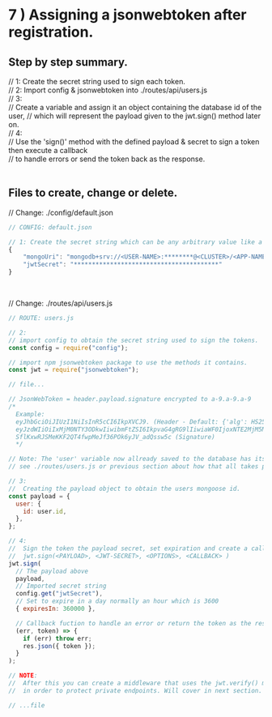 # 7 ) Assigning a jsonwebtoken after registration.

## Step by step summary.

// 1: Create the secret string used to sign each token. <br>
// 2: Import config & jsonwebtoken into ./routes/api/users.js <br>
// 3: <br>
//   Create a variable and assign it an object containing the database id of the user, 
//   which will represent the payload given to the jwt.sign() method later on. <br>
// 4: <br>
//   Use the 'sign()' method with the defined payload & secret to sign a token then execute a callback <br>
//   to handle errors or send the token back as the response. <br>
&nbsp;

## Files to create, change or delete.

// Change: ./config/default.json

```javascript
// CONFIG: default.json

// 1: Create the secret string which can be any arbitrary value like a password.
{
    "mongoUri": "mongodb+srv://<USER-NAME>:********@<CLUSTER>/<APP-NAME>?retryWrites=true"
    "jwtSecret": "****************************************"
}
```

&nbsp;

// Change: ./routes/api/users.js

```javascript
// ROUTE: users.js

// 2:
// import config to obtain the secret string used to sign the tokens.
const config = require("config");

// import npm jsonwebtoken package to use the methods it contains.
const jwt = require("jsonwebtoken");

// file...

// JsonWebToken = header.payload.signature encrypted to a-9.a-9.a-9
/* 
  Example: 
  eyJhbGciOiJIUzI1NiIsInR5cCI6IkpXVCJ9. (Header - Default: {'alg': HS256, typ:'JWT'}) 
  eyJzdWIiOiIxMjM0NTY3ODkwIiwibmFtZSI6IkpvaG4gRG9lIiwiaWF0IjoxNTE2MjM5MDIyfQ. (Payload)
  SflKxwRJSMeKKF2QT4fwpMeJf36POk6yJV_adQssw5c (Signature)
  */

// Note: The 'user' variable now allready saved to the database has its id.
// see ./routes/users.js or previous section about how that all takes place.

// 3: 
//  Creating the payload object to obtain the users mongoose id.
const payload = {
  user: {
    id: user.id,
  },
};

// 4:
//  Sign the token the payload secret, set expiration and create a callback after signing.
//  jwt.sign(<PAYLOAD>, <JWT-SECRET>, <OPTIONS>, <CALLBACK> )
jwt.sign(
  // The payload above
  payload,
  // Imported secret string
  config.get("jwtSecret"),
  // Set to expire in a day normally an hour which is 3600
  { expiresIn: 360000 },

  // Callback fuction to handle an error or return the token as the response
  (err, token) => {
    if (err) throw err;
    res.json({ token });
  }
);

// NOTE: 
//  After this you can create a middleware that uses the jwt.verify() method to verify tokens
//  in order to protect private endpoints. Will cover in next section.

// ...file
```
